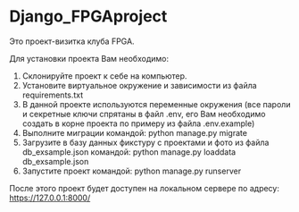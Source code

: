 # Django_FPGAproject
Это проект-визитка клуба FPGA. 


Для установки проекта Вам необходимо:
1. Склонируйте проект к себе на компьютер.
2. Установите виртуальное окружение и зависимости из файла requirements.txt
3. В данной проекте используются переменные окружения (все пароли и секретные ключи спрятаны в файл .env,
его Вам необходимо создать в корне проекта по примеру из файла .env.example)
4. Выполните миграции командой: python manage.py migrate
5. Загрузите в базу данных фикстуру с проектами и фото из файла db_exsample.json командой:
 python manage.py loaddata db_exsample.json
6. Запустите проект командой: python manage.py runserver

После этого проект будет доступен на локальном сервере по адресу:
 https://127.0.0.1:8000/